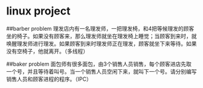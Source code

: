# linux project
##barber problem
理发店内有一名理发师，一把理发椅，和4把等候理发的顾客坐的椅子。如果没有顾客来，那么理发师就坐在理发椅上睡觉；当顾客到来时，就唤醒理发师进行理发。如果顾客到来时理发师正在理发，顾客就坐下来等待。如果没有空椅子，他就离开。（多线程）

##baker problem
面包师有很多面包，由3个销售人员销售，每个顾客进店先取一个号，并且等待着叫号。当一个销售人员空闲下来，就叫下一个号。请分别编写销售人员和顾客进程的程序。（IPC）
